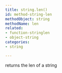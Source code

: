 ```yaml
---
title: string.len()
id: method-string-len
methodObject: string
methodName: len
related:
- function-stringlen
- object-string
categories:
- string

---
```


returns the len of a string
